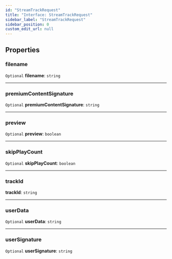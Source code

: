 ```yaml
---
id: "StreamTrackRequest"
title: "Interface: StreamTrackRequest"
sidebar_label: "StreamTrackRequest"
sidebar_position: 0
custom_edit_url: null
---
```


## Properties

### filename

 `Optional` **filename**: `string`

___

### premiumContentSignature

 `Optional` **premiumContentSignature**: `string`

___

### preview

 `Optional` **preview**: `boolean`

___

### skipPlayCount

 `Optional` **skipPlayCount**: `boolean`

___

### trackId

 **trackId**: `string`

___

### userData

 `Optional` **userData**: `string`

___

### userSignature

 `Optional` **userSignature**: `string`
